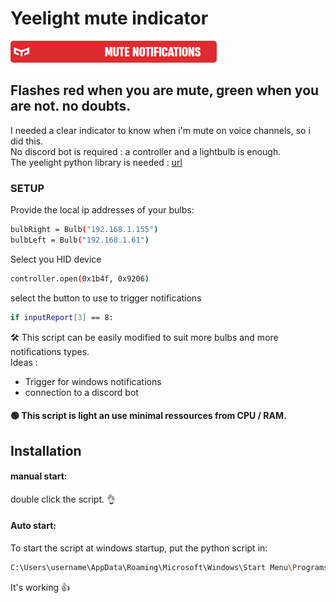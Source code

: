 # Yeelight mute indicator
![image](https://raw.githubusercontent.com/Moringar/YeelightNotifications/main/yeemute.png?token=GHSAT0AAAAAACODXPV3TMVUFSDH4YE4S3UAZP6C3CQ)
## Flashes red when you are mute, green when you are not. no doubts.

I needed a clear indicator to know when i'm mute on voice channels, so i did this.<br>
No discord bot is required : a controller and a lightbulb is enough. <br>
The yeelight python library is needed : [url](https://gitlab.com/stavros/python-yeelight)


### SETUP

Provide the local ip addresses of your bulbs:
```sh
bulbRight = Bulb("192.168.1.155")
bulbLeft = Bulb("192.168.1.61")
```
Select you HID device
```sh
controller.open(0x1b4f, 0x9206)
```

select the button to use to trigger notifications
```sh
if inputReport[3] == 8:
```


🛠️ This script can be easily modified to suit more bulbs and more notifications types.<br>
Ideas :
- Trigger for windows notifications
- connection to a discord bot

#### 🟢 This script is light an use minimal ressources from CPU / RAM.

## Installation
#### manual start:
double click the script. 👌

#### Auto start:
To start the script at windows startup, put the python script in:
```sh
C:\Users\username\AppData\Roaming\Microsoft\Windows\Start Menu\Programs\Startup
```
It's working 👍
